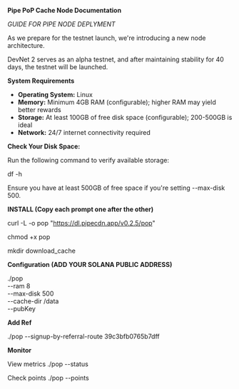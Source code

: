 **Pipe PoP Cache Node Documentation**


*GUIDE FOR PIPE NODE DEPLYMENT*


As we prepare for the testnet launch, we're introducing a new node architecture. 

DevNet 2 serves as an alpha testnet, and after maintaining stability for 40 days, the testnet will be launched.



**System Requirements**  

- **Operating System:** Linux  
- **Memory:** Minimum 4GB RAM (configurable); higher RAM may yield better rewards  
- **Storage:** At least 100GB of free disk space (configurable); 200-500GB is ideal  
- **Network:** 24/7 internet connectivity required

**Check Your Disk Space:**

Run the following command to verify available storage:

df -h

Ensure you have at least 500GB of free space if you're setting --max-disk 500.
	

**INSTALL (Copy each prompt one after the other)**


curl -L -o pop "https://dl.pipecdn.app/v0.2.5/pop"

chmod +x pop

mkdir download_cache




**Configuration (ADD YOUR SOLANA PUBLIC ADDRESS)**


./pop \
  --ram 8 \
  --max-disk 500 \
  --cache-dir /data \
  --pubKey <public key>
	



**Add Ref**

./pop --signup-by-referral-route 39c3bfb0765b7dff




**Monitor**

View metrics
./pop --status

Check points
./pop --points

